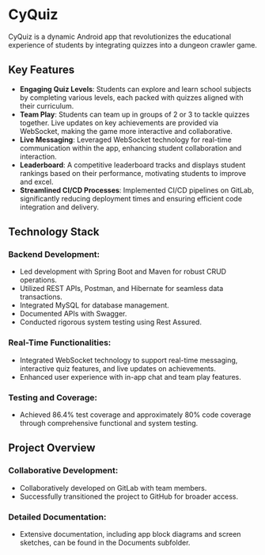 # CyQuiz

CyQuiz is a dynamic Android app that revolutionizes the educational experience of students by integrating quizzes into a dungeon crawler game.

## Key Features

- **Engaging Quiz Levels**: Students can explore and learn school subjects by completing various levels, each packed with quizzes aligned with their curriculum.
- **Team Play**: Students can team up in groups of 2 or 3 to tackle quizzes together. Live updates on key achievements are provided via WebSocket, making the game more interactive and collaborative.
- **Live Messaging**: Leveraged WebSocket technology for real-time communication within the app, enhancing student collaboration and interaction.
- **Leaderboard**: A competitive leaderboard tracks and displays student rankings based on their performance, motivating students to improve and excel.
- **Streamlined CI/CD Processes**: Implemented CI/CD pipelines on GitLab, significantly reducing deployment times and ensuring efficient code integration and delivery.

## Technology Stack

### Backend Development:
- Led development with Spring Boot and Maven for robust CRUD operations.
- Utilized REST APIs, Postman, and Hibernate for seamless data transactions.
- Integrated MySQL for database management.
- Documented APIs with Swagger.
- Conducted rigorous system testing using Rest Assured.

### Real-Time Functionalities:
- Integrated WebSocket technology to support real-time messaging, interactive quiz features, and live updates on achievements.
- Enhanced user experience with in-app chat and team play features.

### Testing and Coverage:
- Achieved 86.4% test coverage and approximately 80% code coverage through comprehensive functional and system testing.

## Project Overview

### Collaborative Development:
- Collaboratively developed on GitLab with team members.
- Successfully transitioned the project to GitHub for broader access.

### Detailed Documentation:
- Extensive documentation, including app block diagrams and screen sketches, can be found in the Documents subfolder.
